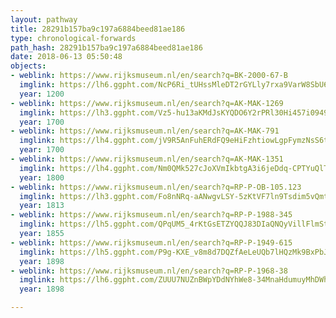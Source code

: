 ```yaml
---
layout: pathway
title: 28291b157ba9c197a6884beed81ae186
type: chronological-forwards
path_hash: 28291b157ba9c197a6884beed81ae186
date: 2018-06-13 05:50:48
objects:
- weblink: https://www.rijksmuseum.nl/en/search?q=BK-2000-67-B
  imglink: https://lh6.ggpht.com/NcP6Ri_tUHssMleDT2rGYLly7rxa9VarW8SbU6z0nl6qfOke_yL-_FyOFq1y-uv0v4pQ4EmiFPCnU_1BWOGU6HNAQQ=s200
  year: 1200
- weblink: https://www.rijksmuseum.nl/en/search?q=AK-MAK-1269
  imglink: https://lh3.ggpht.com/Vz5-hu13aKMdJsKYQDO6Y2rPRl30Hi457i0949FKtzEYPeg7ne6Ua63qrpcUcEAxtEbniSO-1ajdvpabeO-Q0o_TJw=s200
  year: 1700
- weblink: https://www.rijksmuseum.nl/en/search?q=AK-MAK-791
  imglink: https://lh4.ggpht.com/jV9R5AnFuhERdFQ9eHiFzhtiowLgpFymzNsS6tXVO3ups9w1KwHz0BrP3q-rEAeFcz4KyHSR8-6RU8kCsfkyXQqWJw=s200
  year: 1700
- weblink: https://www.rijksmuseum.nl/en/search?q=AK-MAK-1351
  imglink: https://lh4.ggpht.com/Nm0QMk527cJoXVmIkbtgA3i6jeDdq-CPTYuQlTkrm-lvTH1UrHXOvoFAs17qRVa-McVdu9VruXQv1HMeLHYsJ_XU5o4=s200
  year: 1800
- weblink: https://www.rijksmuseum.nl/en/search?q=RP-P-OB-105.123
  imglink: https://lh3.ggpht.com/Fo8nNRq-aANwgvLSY-5zKtVF7ln9Tsdim5vQmtKozH7V2Bnd_DD_RU8i10Yy8HBtcbu_RIsAF4oApKNogxbzes964L8=s200
  year: 1813
- weblink: https://www.rijksmuseum.nl/en/search?q=RP-P-1988-345
  imglink: https://lh5.ggpht.com/QPqUM5_4rKtGsETZYQQJ83DIaQNQyVillFlmStYX_CD5ckh1WOAc6ARcLHDcsKjfy_We1wnyjIdiGFuYycetD2rlwQs=s200
  year: 1855
- weblink: https://www.rijksmuseum.nl/en/search?q=RP-P-1949-615
  imglink: https://lh5.ggpht.com/P9g-KXE_v8m8d7DQZfAeLeUQb7lHQzMk9BxPbJepjYHBU-49AkdcawiWf6YSsG6jMYZS3Dc107iFyD4ZWheqz7B80gQw=s200
  year: 1898
- weblink: https://www.rijksmuseum.nl/en/search?q=RP-P-1968-38
  imglink: https://lh6.ggpht.com/ZUUU7NUZnBWpYDdNYhWe8-34MnaHdumuyMhDWhUFtlBJH3nscSbPNgQO9crjZzwqGiySLOpUtrzJE7xBilZUNgbsk9a5=s200
  year: 1898

---
```

